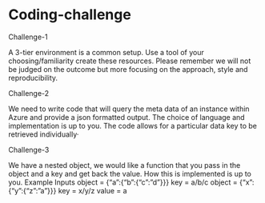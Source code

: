 # Coding-challenge

Challenge-1

A 3-tier environment is a common setup. Use a tool of your choosing/familiarity create these resources. Please remember we will not be judged on the outcome but more focusing on the approach, style and reproducibility.

Challenge-2

We need to write code that will query the meta data of an instance within Azure and provide a json formatted output. The choice of language and implementation is up to you.  The code allows for a particular data key to be retrieved individually· 

Challenge-3

We have a nested object, we would like a function that you pass in the object and a key and get back the value. How this is implemented is up to you. Example Inputs object = {“a”:{“b”:{“c”:”d”}}} key = a/b/c object = {“x”:{“y”:{“z”:”a”}}} key = x/y/z value = a
